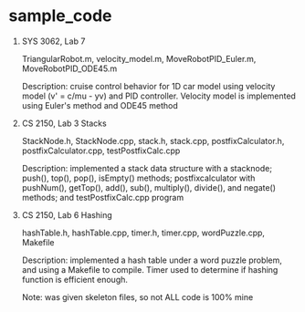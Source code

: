 # sample_code

1) SYS 3062, Lab 7

   TriangularRobot.m, velocity_model.m, MoveRobotPID_Euler.m, MoveRobotPID_ODE45.m
   
   Description: cruise control behavior for 1D car model using velocity model (v' = c/mu - yv) and PID controller.
   Velocity model is implemented using Euler's method and ODE45 method

2) CS 2150, Lab 3 Stacks

   StackNode.h, StackNode.cpp, stack.h, stack.cpp, postfixCalculator.h, postfixCalculator.cpp, testPostfixCalc.cpp
   
   Description: implemented a stack data structure with a stacknode; push(), top(), pop(), isEmpty() methods;
   postfixcalculator with pushNum(), getTop(), add(), sub(), multiply(), divide(), and negate() methods; and 
   testPostfixCalc.cpp program   

3) CS 2150, Lab 6 Hashing

   hashTable.h, hashTable.cpp, timer.h, timer.cpp, wordPuzzle.cpp, Makefile
   
   Description: implemented a hash table under a word puzzle problem, and using a Makefile to compile. Timer used to determine 
   if hashing function is efficient enough.
   
   Note: was given skeleton files, so not ALL code is 100% mine
